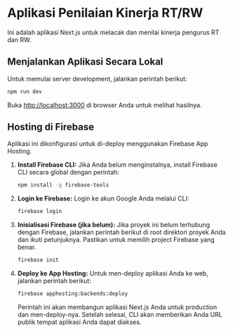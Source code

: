 # Aplikasi Penilaian Kinerja RT/RW

Ini adalah aplikasi Next.js untuk melacak dan menilai kinerja pengurus RT dan RW.

## Menjalankan Aplikasi Secara Lokal

Untuk memulai server development, jalankan perintah berikut:

```bash
npm run dev
```

Buka [http://localhost:3000](http://localhost:3000) di browser Anda untuk melihat hasilnya.

## Hosting di Firebase

Aplikasi ini dikonfigurasi untuk di-deploy menggunakan Firebase App Hosting.

1.  **Install Firebase CLI:**
    Jika Anda belum menginstalnya, install Firebase CLI secara global dengan perintah:
    ```bash
    npm install -g firebase-tools
    ```

2.  **Login ke Firebase:**
    Login ke akun Google Anda melalui CLI:
    ```bash
    firebase login
    ```

3.  **Inisialisasi Firebase (jika belum):**
    Jika proyek ini belum terhubung dengan Firebase, jalankan perintah berikut di root direktori proyek Anda dan ikuti petunjuknya. Pastikan untuk memilih project Firebase yang benar.
    ```bash
    firebase init
    ```

4.  **Deploy ke App Hosting:**
    Untuk men-deploy aplikasi Anda ke web, jalankan perintah berikut:
    ```bash
    firebase apphosting:backends:deploy
    ```
    Perintah ini akan membangun aplikasi Next.js Anda untuk production dan men-deploy-nya. Setelah selesai, CLI akan memberikan Anda URL publik tempat aplikasi Anda dapat diakses.

